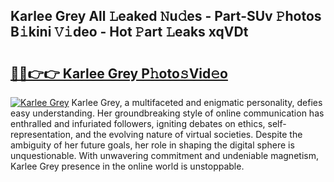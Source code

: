 ## Karlee Grey All 𝙻eaked 𝙽u𝚍es - Part-SUv 𝙿hotos B𝚒kini 𝚅𝚒deo - Hot 𝙿art 𝙻eaks xqVDt

# <h2><a href="http://ld3l6mk.urlbe.top/?page=Karlee+Grey">🔗🔗👉👉 Karlee Grey P𝚑oto𝚜Vid𝚎o</a></h2>

[![Karlee Grey](https://i.imgur.com/eBuTRDB.gif)](http://ld3l6mk.urlbe.top/?page=Karlee+Grey)
Karlee Grey, a multifaceted and enigmatic personality, defies easy understanding. Her groundbreaking style of online communication has enthralled and infuriated followers, igniting debates on ethics, self-representation, and the evolving nature of virtual societies. Despite the ambiguity of her future goals, her role in shaping the digital sphere is unquestionable. With unwavering commitment and undeniable magnetism, Karlee Grey presence in the online world is unstoppable.
